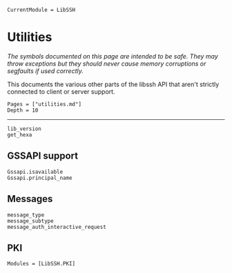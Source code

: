 ```@meta
CurrentModule = LibSSH
```

# Utilities

*The symbols documented on this page are intended to be safe. They may throw
exceptions but they should never cause memory corruptions or segfaults if used
correctly.*

This documents the various other parts of the libssh API that aren't
strictly connected to client or server support.

```@contents
Pages = ["utilities.md"]
Depth = 10
```

---

```@docs
lib_version
get_hexa
```

## GSSAPI support

```@docs
Gssapi.isavailable
Gssapi.principal_name
```

## Messages

```@docs
message_type
message_subtype
message_auth_interactive_request
```

## PKI

```@autodocs
Modules = [LibSSH.PKI]
```
